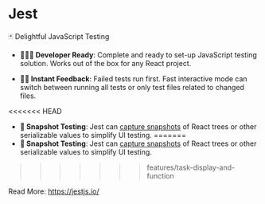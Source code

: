 # Jest

🃏 Delightful JavaScript Testing

- **👩🏻‍💻 Developer Ready**: Complete and ready to set-up JavaScript testing solution. Works out of the box for any React project.

- **🏃🏽 Instant Feedback**: Failed tests run first. Fast interactive mode can switch between running all tests or only test files related to changed files.

<<<<<<< HEAD
- **📸 Snapshot Testing**: Jest can [capture snapshots](https://jestjs.io/docs/snapshot-testing.html) of React trees or other serializable values to simplify UI testing.
=======
- **📸 Snapshot Testing**: Jest can [capture snapshots](https://jestjs.io/docs/snapshot-testing) of React trees or other serializable values to simplify UI testing.
>>>>>>> features/task-display-and-function

Read More: https://jestjs.io/
